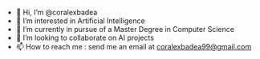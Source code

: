 - 👋 Hi, I’m @coralexbadea
- 👀 I’m interested in Artificial Intelligence
- 🌱 I’m currently in pursue of a Master Degree in Computer Science
- 💞️ I’m looking to collaborate on AI projects
- 📫 How to reach me : send me an email at coralexbadea99@gmail.com

<!---
coralexbadea/coralexbadea is a ✨ special ✨ repository because its `README.md` (this file) appears on your GitHub profile.
You can click the Preview link to take a look at your changes.
--->
